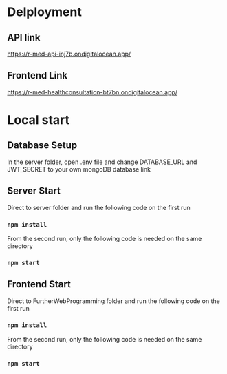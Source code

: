 # Delployment
## API link
https://r-med-api-inj7b.ondigitalocean.app/

## Frontend Link
https://r-med-healthconsultation-bt7bn.ondigitalocean.app/

# Local start
## Database Setup
In the server folder, open .env file and change DATABASE_URL and JWT_SECRET to your own mongoDB database link

## Server Start
Direct to server folder and run the following code on the first run
### `npm install`

From the second run, only the following code is needed on the same directory
### `npm start`

## Frontend Start
Direct to FurtherWebProgramming folder and run the following code on the first run
### `npm install`

From the second run, only the following code is needed on the same directory
### `npm start`
